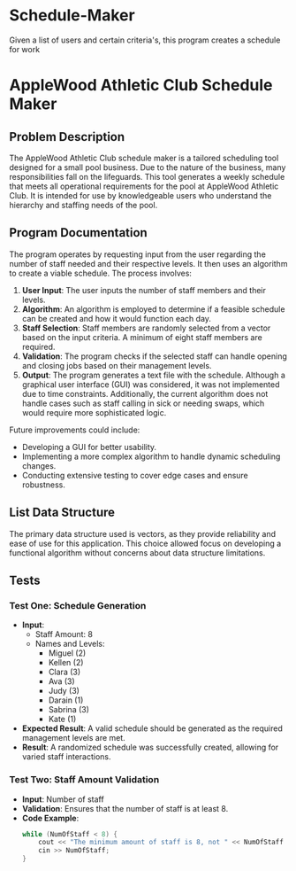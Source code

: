 # Schedule-Maker
Given a list of users and certain criteria's, this program creates a schedule for work
# AppleWood Athletic Club Schedule Maker

## Problem Description

The AppleWood Athletic Club schedule maker is a tailored scheduling tool designed for a small pool business. Due to the nature of the business, many responsibilities fall on the lifeguards. This tool generates a weekly schedule that meets all operational requirements for the pool at AppleWood Athletic Club. It is intended for use by knowledgeable users who understand the hierarchy and staffing needs of the pool.

## Program Documentation

The program operates by requesting input from the user regarding the number of staff needed and their respective levels. It then uses an algorithm to create a viable schedule. The process involves:

1. **User Input**: The user inputs the number of staff members and their levels.
2. **Algorithm**: An algorithm is employed to determine if a feasible schedule can be created and how it would function each day.
3. **Staff Selection**: Staff members are randomly selected from a vector based on the input criteria. A minimum of eight staff members are required.
4. **Validation**: The program checks if the selected staff can handle opening and closing jobs based on their management levels.
5. **Output**: The program generates a text file with the schedule. Although a graphical user interface (GUI) was considered, it was not implemented due to time constraints. Additionally, the current algorithm does not handle cases such as staff calling in sick or needing swaps, which would require more sophisticated logic.

Future improvements could include:
- Developing a GUI for better usability.
- Implementing a more complex algorithm to handle dynamic scheduling changes.
- Conducting extensive testing to cover edge cases and ensure robustness.

## List Data Structure

The primary data structure used is vectors, as they provide reliability and ease of use for this application. This choice allowed focus on developing a functional algorithm without concerns about data structure limitations.

## Tests

### Test One: Schedule Generation

- **Input**:
  - Staff Amount: 8
  - Names and Levels:
    - Miguel (2)
    - Kellen (2)
    - Clara (3)
    - Ava (3)
    - Judy (3)
    - Darain (1)
    - Sabrina (3)
    - Kate (1)
- **Expected Result**: A valid schedule should be generated as the required management levels are met.
- **Result**: A randomized schedule was successfully created, allowing for varied staff interactions.

### Test Two: Staff Amount Validation

- **Input**: Number of staff
- **Validation**: Ensures that the number of staff is at least 8.
- **Code Example**:
  ```cpp
  while (NumOfStaff < 8) {
      cout << "The minimum amount of staff is 8, not " << NumOfStaff << ". Try again: ";
      cin >> NumOfStaff;
  }
